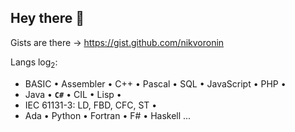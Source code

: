 ## Hey there 👋

Gists are there &rarr; https://gist.github.com/nikvoronin

Langs log<sub>2</sub>:<br/>
- BASIC • Assembler • С++ • Pascal • SQL • JavaScript • PHP •
- Java • __`C#`__ • CIL • Lisp •
- IEC 61131-3: LD, FBD, CFC, ST •
- Ada • Python • Fortran • F# • Haskell ...
